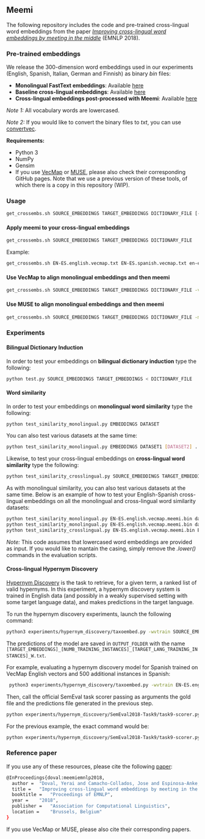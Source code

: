 ## Meemi

The following repository includes the code and pre-trained cross-lingual word embeddings from the paper *[Improving cross-lingual word embeddings by meeting in the middle](http://aclweb.org/anthology/D18-1027)*  (EMNLP 2018).


### Pre-trained embeddings

We release the 300-dimension word embeddings used in our experiments (English, Spanish, Italian, German and Finnish) as binary *bin* files:

- **Monolingual FastText embeddings**: Available [here](https://drive.google.com/drive/folders/1sQNZN4_2GRkK0Pb1pRJaOpM6Nh8yHJpX?usp=sharing)
- **Baseline cross-lingual embeddings**: Available [here](https://drive.google.com/drive/folders/1Qq5_fC9kqWUA_YwP3SLPpjCB_KMNvxlB?usp=sharing)
- **Cross-lingual embeddings post-processed with Meemi**: Available [here](https://drive.google.com/drive/folders/1q0SijS7dcPqN0_N3Ct5_GTKDu3N-_5xB?usp=sharing)

*Note 1:* All vocabulary words are lowercased.

*Note 2:* If you would like to convert the binary files to *txt*, you can use [convertvec](https://github.com/marekrei/convertvec).


**Requirements:**

- Python 3
- NumPy
- Gensim
- If you use [VecMap](https://github.com/artetxem/vecmap) or [MUSE](https://github.com/facebookresearch/MUSE), please also check their corresponding GitHub pages. Note that we use a previous version of these tools, of which there is a copy in this repository (WIP).

### Usage

```bash
get_crossembs.sh SOURCE_EMBEDDINGS TARGET_EMBEDDINGS DICTIONARY_FILE [-vecmap | -muse TRAIN_DICT VALID_DICT]
```

#### Apply meemi to your cross-lingual embeddings

```bash
get_crossembs.sh SOURCE_EMBEDDINGS TARGET_EMBEDDINGS DICTIONARY_FILE
```

Example:

```bash
get_crossembs.sh EN-ES.english.vecmap.txt EN-ES.spanish.vecmap.txt en-es.dict.txt
```

#### Use VecMap to align monolingual embeddings and then meemi

```bash
get_crossembs.sh SOURCE_EMBEDDINGS TARGET_EMBEDDINGS DICTIONARY_FILE -vecmap
```

#### Use MUSE to align monolingual embeddings and then meemi

```bash
get_crossembs.sh SOURCE_EMBEDDINGS TARGET_EMBEDDINGS DICTIONARY_FILE -muse TRAIN_SIZE VALID_SIZE
```

### Experiments


#### Bilingual Dictionary Induction

In order to test your embeddings on **bilingual dictionary induction** type the following:

```bash
python test.py SOURCE_EMBEDDINGS TARGET_EMBEDDINGS < DICTIONARY_FILE
```

#### Word similarity

In order to test your embeddings on **monolingual word similarity** type the following:

```bash
python test_similarity_monolingual.py EMBEDDINGS DATASET
```
You can also test various datasets at the same time:

```bash
python test_similarity_monolingual.py EMBEDDINGS DATASET1 [DATASET2] ... [DATASETN]
```
Likewise, to test your cross-lingual embeddings on **cross-lingual word similarity** type the following:

```bash
python test_similarity_crosslingual.py SOURCE_EMBEDDINGS TARGET_EMBEDDINGS DATASET
```
As with monolingual similarity, you can also test various datasets at the same time. Below is an example of how to test your English-Spanish cross-lingual embeddings on all the monolingual and cross-lingual word similarity datasets:

```bash
python test_similarity_monolingual.py EN-ES.english.vecmap.meemi.bin data/SimLex/simlex-999_english.txt data/SemEval2018-subtask1-monolingual/english.txt data/rg65-monolingual/rg65_english.txt data/WS353-monolingual/WS353-english-sim.txt
python test_similarity_monolingual.py EN-ES.english.vecmap.meemi.bin data/SemEval2018-subtask1-monolingual/spanish.txt data/rg65-monolingual/rg65_spanish.txt 
python test_similarity_crosslingual.py EN-ES.english.vecmap.meemi.bin EN-ES.spanish.vecmap.meemi.bin data/SemEval2018-subtask2-crosslingual/en-es.txt data/rg65-crosslingual/rg65_EN-ES.txt
```
*Note:* This code assumes that lowercased word embeddings are provided as input. If you would like to mantain the casing, simply remove the *.lower()* commands in the evaluation scripts.

#### Cross-lingual Hypernym Discovery

[Hypernym Discovery](https://competitions.codalab.org/competitions/17119) is the task to retrieve, for a given term, a ranked list of valid hypernyms. In this experiment, a hypernym discovery system is trained in English data (and possibly in a weakly supervised setting with some target language data), and makes predictions in the target language.

To run the hypernym discovery experiments, launch the following command:

```bash
python3 experiments/hypernym_discovery/taxoembed.py -wvtrain SOURCE_EMBEDDINGS -wvtest TARGET_EMBEDDINGS -vtest TARGET_VOCABULARY -hypotrain SOURCE_HYPONYMS -hypertrain SOURCE_HYPERNYMS -test TARGET_HYPONYMS -newtrain TARGET_LANG_TRAINING_INSTANCES -npairs NUMB_TRAINING_INSTANCES -o OUTPUT_FOLDER 
```

The predictions of the model are saved in `OUTPUT_FOLDER` with the name `[TARGET_EMBEDDINGS]_[NUMB_TRAINING_INSTANCES]_[TARGET_LANG_TRAINING_INSTANCES]_W.txt`.

For example, evaluating a hypernym discovery model for Spanish trained on VecMap English vectors and 500 additional instances in Spanish:

```bash
 python3 experiments/hypernym_discovery/taxoembed.py -wvtrain EN-ES.english.vecmap.bin -wvtest EN-ES.spanish.vecmap.bin -vtest experiments/hypernym_discovery/SemEval2018-Task9/vocabulary/1C.spanish.vocabulary.txt -hypotrain experiments/hypernym_discovery/SemEval2018-Task9/training/data/1A.english.training.data.txt -hypertrain experiments/hypernym_discovery/SemEval2018-Task9/training/gold/1A.english.training.gold.txt -test experiments/hypernym_discovery/SemEval2018-Task9/test/data/1C.spanish.test.data.txt -o experiments/hypernym_discovery/ -newtrain experiments/hypernym_discovery/SemEval2018-Task9/utils/spanish_train.tsv -npairs 500
```

Then, call the official SemEval task scorer passing as arguments the gold file and the predictions file generated in the previous step.

```bash
python experiments/hypernym_discovery/SemEval2018-Task9/task9-scorer.py GOLD_FILE PREDICTIONS_FILE
```

For the previous example, the exact command would be:

```bash
python experiments/hypernym_discovery/SemEval2018-Task9/task9-scorer.py experiments/hypernym_discovery/SemEval2018-Task9/test/gold/1C.spanish.test.gold.txt experiments/hypernym_discovery/EN-ES.spanish.vecmap.bin_500_1C.spanish.output_W.txt 
```

### Reference paper

If you use any of these resources, please cite the following [paper](https://arxiv.org/abs/1808.08780):
```bash
@InProceedings{doval:meemiemnlp2018,
  author = 	"Doval, Yerai and Camacho-Collados, Jose and Espinosa-Anke, Luis and Schockaert, Steven",
  title = 	"Improving cross-lingual word embeddings by meeting in the middle",
  booktitle = 	"Proceedings of EMNLP",
  year = 	"2018",
  publisher = 	"Association for Computational Linguistics",
  location = 	"Brussels, Belgium"
}

```

If you use VecMap or MUSE, please also cite their corresponding papers.
